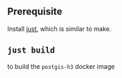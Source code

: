 ## Prerequisite
Install [just](https://github.com/casey/just), which is similar to make.

## `just build`
to build the `postgis-h3` docker image
